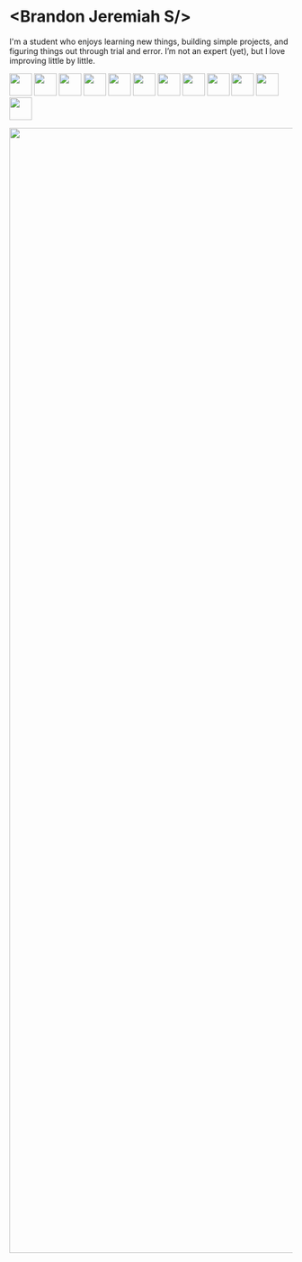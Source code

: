 <h1 align="left">&lt;Brandon Jeremiah S/&gt;</h1>
<p align="left">I'm a student who enjoys learning new things, building simple projects, and figuring things out through trial and error. I’m not an expert (yet), but I love improving little by little. </p>

<p align="left">
    <img src="https://skillicons.dev/icons?i=js&theme=dark" height="40"/>
  <img src="https://skillicons.dev/icons?i=python&theme=dark" height="40"/>
  <img src="https://skillicons.dev/icons?i=react&theme=dark" height="40"/>
  <img src="https://skillicons.dev/icons?i=tailwind&theme=dark" height="40"/>
  <img src="https://skillicons.dev/icons?i=nextjs&theme=dark" height="40"/>
  <img src="https://skillicons.dev/icons?i=figma&theme=dark" height="40"/>
  <img src="https://skillicons.dev/icons?i=vercel&theme=dark" height="40"/>
     <img src="https://skillicons.dev/icons?i=ts&theme=dark" height="40"/>
  <img src="https://skillicons.dev/icons?i=nodejs&theme=dark" height="40"/>
  <img src="https://skillicons.dev/icons?i=mysql&theme=dark" height="40"/>
  <img src="https://cdn.jsdelivr.net/gh/devicons/devicon/icons/csharp/csharp-original.svg" height="40"/>
      <img src="https://skillicons.dev/icons?i=css&theme=dark" height="40"/>
</p>

<p align="center">
<!--   <img src="https://github.com/user-attachments/assets/368994de-b6f4-4c7b-a83c-846ae3d39d30"/> -->
<!--   <img src="https://github.com/user-attachments/assets/6da4fea7-357c-4942-bc42-df48c9edb4dc" width= "2000"/> -->
<!--   <img src="https://github.com/user-attachments/assets/e0d13071-9b2e-4172-8c8b-e2608eb8a1d4" width= "2000"/> -->
  <img src="https://github.com/user-attachments/assets/7a3ee5c1-1678-4db5-8b11-88c37cefbb11" width= "2000"/>
</p>
